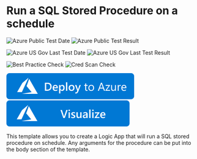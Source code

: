 # Run a SQL Stored Procedure on a schedule

![Azure Public Test Date](https://azurequickstartsservice.blob.core.windows.net/badges/101-logic-app-sql-proc/PublicLastTestDate.svg)
![Azure Public Test Result](https://azurequickstartsservice.blob.core.windows.net/badges/101-logic-app-sql-proc/PublicDeployment.svg)

![Azure US Gov Last Test Date](https://azurequickstartsservice.blob.core.windows.net/badges/101-logic-app-sql-proc/FairfaxLastTestDate.svg)
![Azure US Gov Last Test Result](https://azurequickstartsservice.blob.core.windows.net/badges/101-logic-app-sql-proc/FairfaxDeployment.svg)

![Best Practice Check](https://azurequickstartsservice.blob.core.windows.net/badges/101-logic-app-sql-proc/BestPracticeResult.svg)
![Cred Scan Check](https://azurequickstartsservice.blob.core.windows.net/badges/101-logic-app-sql-proc/CredScanResult.svg)

[![Deploy To Azure](https://raw.githubusercontent.com/Azure/azure-quickstart-templates/master/1-CONTRIBUTION-GUIDE/images/deploytoazure.svg?sanitize=true)](https://portal.azure.com/#create/Microsoft.Template/uri/https%3A%2F%2Fraw.githubusercontent.com%2FAzure%2Fazure-quickstart-templates%2Fmaster%2F101-logic-app-sql-proc%2Fazuredeploy.json)  [![Visualize](https://raw.githubusercontent.com/Azure/azure-quickstart-templates/master/1-CONTRIBUTION-GUIDE/images/visualizebutton.svg?sanitize=true)](http://armviz.io/#/?load=https%3A%2F%2Fraw.githubusercontent.com%2FAzure%2Fazure-quickstart-templates%2Fmaster%2F101-logic-app-sql-proc%2Fazuredeploy.json)

This template allows you to create a Logic App that will run a SQL stored procedure on schedule. Any arguments for the procedure can be put into the body section of the template.  



